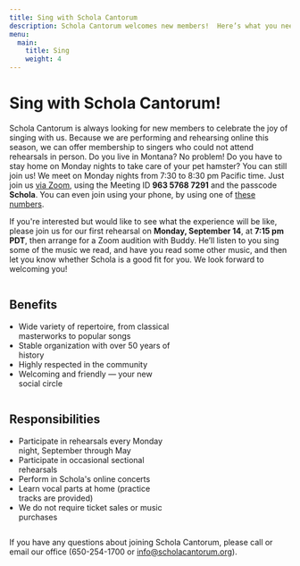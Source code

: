 ```yaml
---
title: Sing with Schola Cantorum
description: Schola Cantorum welcomes new members!  Here’s what you need to know.
menu:
  main:
    title: Sing
    weight: 4
---
```


# Sing with Schola Cantorum!

Schola Cantorum is always looking for new members to celebrate the joy of
singing with us. Because we are performing and rehearsing online this season,
we can offer membership to singers who could not attend rehearsals in person.
Do you live in Montana? No problem! Do you have to stay home on Monday nights
to take care of your pet hamster? You can still join us! We meet on Monday
nights from 7:30 to 8:30 pm Pacific time. Just join us 
[via Zoom](https://csueb.zoom.us/j/96357687291?pwd=Qi84VzZPOXIxTU5IcXpkK1Y1cFlWdz09),
using the Meeting ID **963 5768 7291** and the passcode **Schola**. You can even
join using your phone, by using one of [these numbers]( https://csueb.zoom.us/u/acvza4Tau9).

If you're interested but would like to see what the experience will be like,
please join us for our first rehearsal on **Monday, September 14**, at **7:15 pm PDT**,
then arrange for a Zoom audition with Buddy. He’ll listen to you sing some of the
music we read, and have you read some other music, and then let you know whether
Schola is a good fit for you. We look forward to welcoming you!

<div style="display:flex;flex-wrap:wrap"><div style="width:290px;margin-right:24px">

<h2>Benefits</h2>
<ul style="padding-left:1.2em">
<li>Wide variety of repertoire, from classical masterworks to popular songs</li>
<li>Stable organization with over 50 years of history</li>
<li>Highly respected in the community</li>
<li>Welcoming and friendly — your new social circle</li>
</ul>

</div><div style="width:290px">

<h2>Responsibilities</h2>

<ul style="padding-left:1.2em">
<li>Participate in rehearsals every Monday night, September through May</li>
<li>Participate in occasional sectional rehearsals</li>
<li>Perform in Schola's online concerts</li>
<li>Learn vocal parts at home (practice tracks are provided)</li>
<li>We do not require ticket sales or music purchases</li>
</ul>

</div></div>

If you have any questions about joining Schola Cantorum, please call or email
our office (650-254-1700 or <info@scholacantorum.org>).

